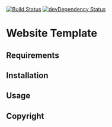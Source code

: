 [![Build Status](https://travis-ci.org/marcobiedermann/website-template.svg)](https://travis-ci.org/marcobiedermann/website-template) [![devDependency Status](https://david-dm.org/marcobiedermann/website-template/dev-status.svg)](https://david-dm.org/marcobiedermann/website-template#info=devDependencies)
# Website Template

## Requirements

## Installation

## Usage

## Copyright
